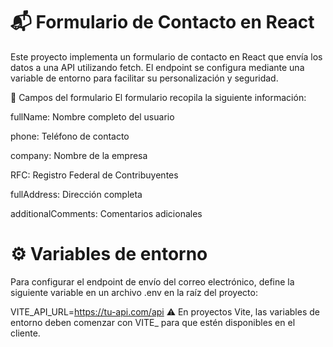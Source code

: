 # 📬 Formulario de Contacto en React

Este proyecto implementa un formulario de contacto en React que envía los datos a una API utilizando fetch. El endpoint se configura mediante una variable de entorno para facilitar su personalización y seguridad.

🧾 Campos del formulario
El formulario recopila la siguiente información:

fullName: Nombre completo del usuario

phone: Teléfono de contacto

company: Nombre de la empresa

RFC: Registro Federal de Contribuyentes

fullAddress: Dirección completa

additionalComments: Comentarios adicionales

# ⚙️ Variables de entorno
Para configurar el endpoint de envío del correo electrónico, define la siguiente variable en un archivo .env en la raíz del proyecto:

VITE_API_URL=https://tu-api.com/api
⚠️ En proyectos Vite, las variables de entorno deben comenzar con VITE_ para que estén disponibles en el cliente.


